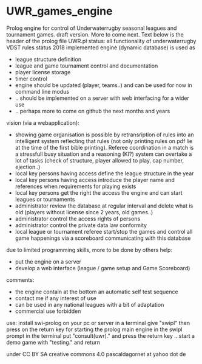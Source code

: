 # UWR_games_engine
Prolog engine for control of Underwaterrugby seasonal leagues and tournament games.
draft version.
More to come next.
Text below is the header of the prolog file UWR.pl
   status:
   all functionality of underwaterrugby VDST rules status 2018 implemented
   engine (dynamic database) is used as
   - league structure definition
   - league and game tournament control and documentation
   - player license storage
   - timer control
   - engine should be updated (player, teams..) and can be used for now in command line modus
   - .. should be implemented on a server with web interfacing for a wider use
   - .. perhaps more to come on github the next months and years
   
   vision (via a webapplication):
   - showing game organisation is possible by retransription of rules
      into an intelligent system reflecting that rules (not only printing rules on pdf
      lie at the time of the first bible printing). Referee coordination in a match is
      a stressfull busy situation and a reasoning (KI?) system can overtake a lot of
      tasks (check of structure, player allowed to play, cap number, ejection..)
   - local key persons having access define the league structure in the year
   - local key persons having access introduce the player name 
      and references when requirements for playing exists
   - local key persons get the right the access the engine 
      and can start leagues or tournaments
   - administrator review the database at regular interval 
      and delete what is old (players without license since 2 years, old games..)
   - administrator control the access rights of persons
   - administrator control the private data law conformity
   - local league or tournament referee start/stop the games 
      and control all game happenings via a scoreboard communicating with this database
   
   due to limited programming skills, more to be done by others help:
   - put the engine on a server
   - develop a web interface (league / game setup and Game Scoreboard)
   
   comments:
   - the engine contain at the bottom an automatic self test sequence
   - contact me if any interest of use
   - can be used in any national leagues with a bit of adaptation
   - commercial use forbidden
   
   use:
   install swi-prolog on your pc or server
   in a terminal give "swipl" then press on the return key for starting the prolog main engine
   in the swipl prompt in the terminal put "consult(uwr)." and press the return key
   .. start a demo game with "testing." and return
   
   under CC BY SA creative commons 4.0 pascaldagornet at yahoo dot de
   
